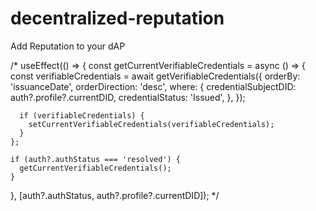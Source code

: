 # decentralized-reputation

Add Reputation to your dAP

/\* useEffect(() => {
const getCurrentVerifiableCredentials = async () => {
const verifiableCredentials = await getVerifiableCredentials({
orderBy: 'issuanceDate',
orderDirection: 'desc',
where: {
credentialSubjectDID: auth?.profile?.currentDID,
credentialStatus: 'Issued',
},
});

      if (verifiableCredentials) {
        setCurrentVerifiableCredentials(verifiableCredentials);
      }
    };

    if (auth?.authStatus === 'resolved') {
      getCurrentVerifiableCredentials();
    }

}, [auth?.authStatus, auth?.profile?.currentDID]); \*/
